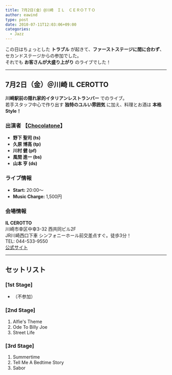 ```yaml
---
title: 7月2日(金）@川崎　ＩＬ　ＣＥＲＯＴＴＯ
author: eawind
type: post
date: 2010-07-11T12:03:06+09:00
categories:
  - Jazz
---
```

この日はちょっとした **トラブル** が起きて、**ファーストステージに間に合わず**、セカンドステージからの参加でした。  
それでも **お客さんが大盛り上がり** のライブでした！

---

## 7月2日（金）＠川崎 IL CEROTTO

**川崎駅前の隠れ家的イタリアンレストランバー** でのライブ。  
若手スタッフ中心で作り出す **独特のユルい雰囲気** に加え、料理とお酒は **本格Style！**

### 出演者 【[Chocolatone](http://www.eawind.net/?page_id=930)】
- **野下 聖司 (ts)**  
- **久原 博高 (tp)**  
- **川村 健 (pf)**  
- **風間 進一 (bs)**  
- **山本 亨 (ds)**  

### ライブ情報
- **Start:** 20:00〜  
- **Music Charge:** 1,500円  

### 会場情報
**IL CEROTTO**  
川崎市幸区中幸3-32 西共同ビル2F  
JR川崎西口下車 シンフォニーホール前交差点すぐ。徒歩3分！  
TEL: 044-533-9550  
[公式サイト](http://www14.plala.or.jp/fpp/il%20cerotto.html)  

---

## セットリスト

### [1st Stage]
- （不参加）

### [2nd Stage]
1. Alfie's Theme  
2. Ode To Billy Joe  
3. Street Life  

### [3rd Stage]
1. Summertime  
2. Tell Me A Bedtime Story  
3. Sabor  
